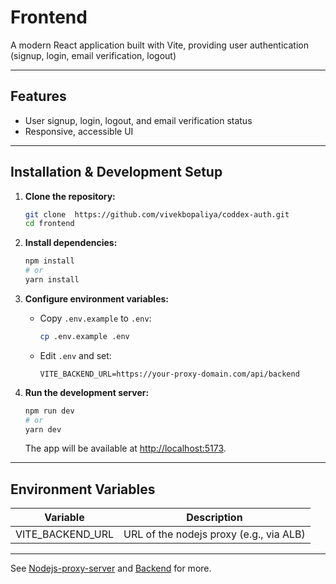 # Frontend

A modern React application built with Vite, providing user authentication (signup, login, email verification, logout)

---

## Features

- User signup, login, logout, and email verification status
- Responsive, accessible UI

---

## Installation & Development Setup

1. **Clone the repository:**
   ```bash
   git clone  https://github.com/vivekbopaliya/coddex-auth.git
   cd frontend
   ```

2. **Install dependencies:**
   ```bash
   npm install
   # or
   yarn install
   ```

3. **Configure environment variables:**
   - Copy `.env.example` to `.env`:
     ```bash
     cp .env.example .env
     ```
   - Edit `.env` and set:
     ```
     VITE_BACKEND_URL=https://your-proxy-domain.com/api/backend
     ```

4. **Run the development server:**
   ```bash
   npm run dev
   # or
   yarn dev
   ```

   The app will be available at [http://localhost:5173](http://localhost:5173).

---

## Environment Variables

| Variable           | Description                                 |
|--------------------|---------------------------------------------|
| VITE_BACKEND_URL   | URL of the nodejs proxy (e.g., via ALB)    |

---

See [Nodejs-proxy-server](../nodejs-proxy-server/README.md) and [Backend](../backend/README.md) for more.